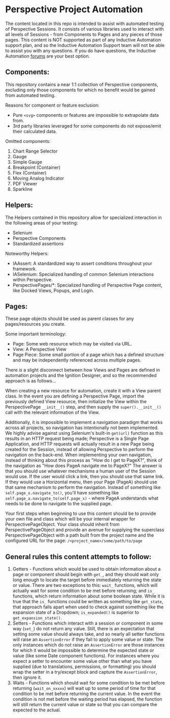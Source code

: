 # Perspective Project Automation
The content located in this repo is intended to assist with automated testing of Perspective Sessions. It consists of 
various libraries used to interact with all levels of Sessions - from Components to Pages and any pieces of those pages.
This content is NOT supported as part of any Inductive Automation support plan, and so the Inductive Automation Support 
team will not be able to assist you with any questions. If you do have questions, the Inductive Automation 
[forums](https://forum.inductiveautomation.com/c/automated-testing/) are your best option.

## Components:
This repository contains a near 1:1 collection of Perspective components, excluding only those components for which no 
benefit would be gained from automated testing.

Reasons for component or feature exclusion:
- Pure `<svg>` components or features are impossible to extrapolate data from.
- 3rd party libraries leveraged for some components do not expose/emit their calculated data.

Omitted components:
1. Chart Range Selector
2. Gauge
3. Simple Gauge
4. Breakpoint (Container)
5. Flex (Container)
6. Moving Analog Indicator
7. PDF Viewer
8. Sparkline

## Helpers:
The Helpers contained in this repository allow for specialized interaction in the following areas of your testing:
- Selenium
- Perspective Components
- Standardized assertions

Noteworthy Helpers:
- IAAssert: A standardized way to assert conditions throughout your framework.
- IASelenium: Specialized handling of common Selenium interactions within Perspective.
- PerspectivePages/*: Specialized handling of Perspective Page content, like Docked Views, Popups, and Login.

## Pages:
These page objects should be used as parent classes for any pages/resources you create.

Some important terminology:
- Page: Some web resource which may be visited via URL.
- View: A Perspective View
- Page Piece: Some small portion of a page which has a defined structure and may be independently referenced across 
multiple pages.

There *is* a slight disconnect between how Views and Pages are defined in automation projects and the Ignition Designer, 
and so the recommended approach is as follows...

When creating a new resource for automation, create it with a View parent class. In the event you are defining a 
Perspective Page, import the previously defined View resource, then initialize the View within the PerspectivePage 
`__init__()` step, and then supply the `super().__init__()` call with the relevant information of the View.

Additionally, it is impossible to implement a navigation paradigm that works across all projects, so navigation has 
intentionally not been implemented. We highly advise against using Selenium's built-in `get(url)` function as this 
results in an HTTP request being made; Perspective is a Single Page Application, and HTTP requests will actually result 
in a new Page being created for the Session, instead of allowing Perspective to perform the navigation on the back-end.
When implementing your own navigation, instead of thinking about this process as "How do I get to PageX?", think of the 
navigation as "How does PageA navigate me to PageX?" The answer is that you should use whatever mechanisms a human user
of the Session would use. If the user would click a link, then you should use that same link. If they would use a Horizontal
menu, then your Page (PageA) should use that same mechanism to perform the navigation. Instead of something like
`self.page_x.navigate_to()`, you'll have something like `self.page_a.navigate_to(self.page_x)` - where PageA understands 
what needs to be done to navigate to the supplied page.

Your first steps when beginning to use this content should be to provide your own file and class which will be your
internal wrapper for PerspectivePageObject. Your class should inherit from PerspectivePageObject and provide an avenue
for supplying the superclass PerspectivePageObject with a path built from the project name and the configured URL
for the page: `/<project_name>/some/path/to/page`

## General rules this content attempts to follow:
1. Getters - Functions which would be used to obtain information about a page or component should begin with `get_`, and they should wait only long enough to locate the target before immediately returning the state or value. There are two exceptions to this: `wait_` functions, which will actually wait for some condition to be met before returning; and `is_` functions, which return information about some boolean state. While it is true that the `is_` functions could be written as something like `get_state`, that approach falls apart when used to check against something like the expansion state of a Dropdown; `is_expanded()` is superior to `get_expansion_state()`.
2. Setters - Functions which interact with a session or component in some way (`set_`) do not return any value. Still, there is an expectation that setting some value should always take, and so nearly all setter functions will raise an `AssertionError` if they fail to apply some value or state. The only instances which do not raise an `AssertionError` are those instances for which it would be impossible to determine the expected state or value (like some Date component functions). For instances where you expect a setter to encounter some value other than what you have supplied (due to translations, permissions, or formatting) you should wrap the setter in a try/except block and capture the `AssertionError`, then ignore it.
3. Waits - Functions which should wait for some condition to be met before returning (`wait_on_xxxxx`) will wait up to some period of time for that condition to be met before returning the current value. In the event the condition is not met before the waiting period has elapsed, the function will still return the current value or state so that you can compare the expected to the actual.